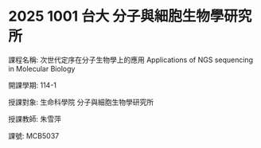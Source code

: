 # 2025 1001 台大 分子與細胞生物學研究所

課程名稱:	次世代定序在分子生物學上的應用 Applications of NGS sequencing in Molecular Biology 

開課學期:	114-1 

授課對象:	生命科學院  分子與細胞生物學研究所  

授課教師:	朱雪萍 

課號:	MCB5037 
 

